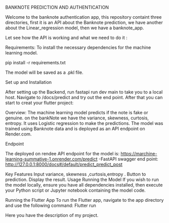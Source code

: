BANKNOTE PREDICTION AND AUTHENTICATION

Welcome to the banknote authentication app, this repository containt three directories, first it is an API about the Banknote prediction, we have another about the Linear_regression model, then we have a banknote_app.

Let see how the API is working and what we need to do it :

Requirements:
To install the necessary dependencies for the machine learning model.

pip install -r requirements.txt

The model will be saved as a .pkl file.

Set up and Installation

After setting up the Backend, run fastapi run dev main to take you to a local host. Navigate to /docs/predict and try out the end point. After that you can start to creat your flutter project:

Overview:
The machine learning model predicts if the note is fake or genuine. on the bankNote we have the variance, skewness, curtosis, entropy. It uses Logistic regression to make the predictions. The model was trained using Banknote data and is deployed as an API endpoint on Render.com.

Endpoint

The deployed on rendee API endpoint for the model is: https://marchine-learning-summative-1.onrender.com/predict -FastAPI swagger end point: http://127.0.0.1:8000/docs#/default/predict_predict_post

Key Features
Input variance, skewness ,curtosis,entropy . Button to prediction. Display the result. Usage Running the Model If you wish to run the model locally, ensure you have all dependencies installed, then execute your Python script or Jupyter notebook containing the model code.

Running the Flutter App To run the Flutter app, navigate to the app directory and use the following command: Flutter run

Here you have the description of my project.
